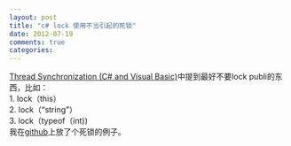 ```yaml
---
layout: post
title: "c# lock 使用不当引起的死锁"
date: 2012-07-19
comments: true
categories: 
---
```

<a href="http://msdn.microsoft.com/en-us/library/ms173179%28v=vs.110%29.aspx">Thread Synchronization (C# and Visual Basic)</a>中提到最好不要lock publi的东西，比如：<br />1. lock（this）<br />2. lock（“string”）<br />3. lock（typeof（int))<br />我在<a href="https://github.com/fresky/DeadLock">github</a>上放了个死锁的例子。<br /><blockquote></blockquote>